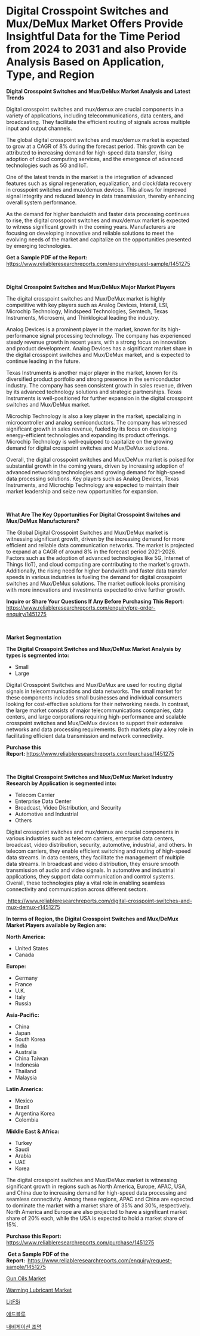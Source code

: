 <p><h1>Digital Crosspoint Switches and Mux/DeMux Market Offers Provide Insightful Data for the Time Period from 2024 to 2031 and also Provide Analysis Based on Application, Type, and Region</h1></p><p><strong>Digital Crosspoint Switches and Mux/DeMux Market Analysis and Latest Trends</strong></p>
<p><p>Digital crosspoint switches and mux/demux are crucial components in a variety of applications, including telecommunications, data centers, and broadcasting. They facilitate the efficient routing of signals across multiple input and output channels.</p><p>The global digital crosspoint switches and mux/demux market is expected to grow at a CAGR of 8% during the forecast period. This growth can be attributed to increasing demand for high-speed data transfer, rising adoption of cloud computing services, and the emergence of advanced technologies such as 5G and IoT.</p><p>One of the latest trends in the market is the integration of advanced features such as signal regeneration, equalization, and clock/data recovery in crosspoint switches and mux/demux devices. This allows for improved signal integrity and reduced latency in data transmission, thereby enhancing overall system performance.</p><p>As the demand for higher bandwidth and faster data processing continues to rise, the digital crosspoint switches and mux/demux market is expected to witness significant growth in the coming years. Manufacturers are focusing on developing innovative and reliable solutions to meet the evolving needs of the market and capitalize on the opportunities presented by emerging technologies.</p></p>
<p><strong>Get a Sample PDF of the Report:&nbsp;</strong> <a href="https://www.reliableresearchreports.com/enquiry/request-sample/1451275">https://www.reliableresearchreports.com/enquiry/request-sample/1451275</a></p>
<p>&nbsp;</p>
<p><strong>Digital Crosspoint Switches and Mux/DeMux Major Market Players</strong></p>
<p><p>The digital crosspoint switches and Mux/DeMux market is highly competitive with key players such as Analog Devices, Intersil, LSI, Microchip Technology, Mindspeed Technologies, Semtech, Texas Instruments, Microsemi, and Thinklogical leading the industry. </p><p>Analog Devices is a prominent player in the market, known for its high-performance signal processing technology. The company has experienced steady revenue growth in recent years, with a strong focus on innovation and product development. Analog Devices has a significant market share in the digital crosspoint switches and Mux/DeMux market, and is expected to continue leading in the future.</p><p>Texas Instruments is another major player in the market, known for its diversified product portfolio and strong presence in the semiconductor industry. The company has seen consistent growth in sales revenue, driven by its advanced technology solutions and strategic partnerships. Texas Instruments is well-positioned for further expansion in the digital crosspoint switches and Mux/DeMux market.</p><p>Microchip Technology is also a key player in the market, specializing in microcontroller and analog semiconductors. The company has witnessed significant growth in sales revenue, fueled by its focus on developing energy-efficient technologies and expanding its product offerings. Microchip Technology is well-equipped to capitalize on the growing demand for digital crosspoint switches and Mux/DeMux solutions.</p><p>Overall, the digital crosspoint switches and Mux/DeMux market is poised for substantial growth in the coming years, driven by increasing adoption of advanced networking technologies and growing demand for high-speed data processing solutions. Key players such as Analog Devices, Texas Instruments, and Microchip Technology are expected to maintain their market leadership and seize new opportunities for expansion.</p></p>
<p>&nbsp;</p>
<p><strong>What Are The Key Opportunities For Digital Crosspoint Switches and Mux/DeMux Manufacturers?</strong></p>
<p><p>The Global Digital Crosspoint Switches and Mux/DeMux market is witnessing significant growth, driven by the increasing demand for more efficient and reliable data communication networks. The market is projected to expand at a CAGR of around 8% in the forecast period 2021-2026. Factors such as the adoption of advanced technologies like 5G, Internet of Things (IoT), and cloud computing are contributing to the market's growth. Additionally, the rising need for higher bandwidth and faster data transfer speeds in various industries is fueling the demand for digital crosspoint switches and Mux/DeMux solutions. The market outlook looks promising with more innovations and investments expected to drive further growth.</p></p>
<p><strong>Inquire or Share Your Questions If Any Before Purchasing This Report:</strong> <a href="https://www.reliableresearchreports.com/enquiry/pre-order-enquiry/1451275">https://www.reliableresearchreports.com/enquiry/pre-order-enquiry/1451275</a></p>
<p>&nbsp;</p>
<p><strong>Market Segmentation</strong></p>
<p><strong>The Digital Crosspoint Switches and Mux/DeMux Market Analysis by types is segmented into:</strong></p>
<p><ul><li>Small</li><li>Large</li></ul></p>
<p><p>Digital Crosspoint Switches and Mux/DeMux are used for routing digital signals in telecommunications and data networks. The small market for these components includes small businesses and individual consumers looking for cost-effective solutions for their networking needs. In contrast, the large market consists of major telecommunications companies, data centers, and large corporations requiring high-performance and scalable crosspoint switches and Mux/DeMux devices to support their extensive networks and data processing requirements. Both markets play a key role in facilitating efficient data transmission and network connectivity.</p></p>
<p><strong>Purchase this Report:&nbsp;</strong><a href="https://www.reliableresearchreports.com/purchase/1451275">https://www.reliableresearchreports.com/purchase/1451275</a></p>
<p>&nbsp;</p>
<p><strong>The Digital Crosspoint Switches and Mux/DeMux Market Industry Research by Application is segmented into:</strong></p>
<p><ul><li>Telecom Carrier</li><li>Enterprise Data Center</li><li>Broadcast, Video Distribution, and Security</li><li>Automotive and Industrial</li><li>Others</li></ul></p>
<p><p>Digital crosspoint switches and mux/demux are crucial components in various industries such as telecom carriers, enterprise data centers, broadcast, video distribution, security, automotive, industrial, and others. In telecom carriers, they enable efficient switching and routing of high-speed data streams. In data centers, they facilitate the management of multiple data streams. In broadcast and video distribution, they ensure smooth transmission of audio and video signals. In automotive and industrial applications, they support data communication and control systems. Overall, these technologies play a vital role in enabling seamless connectivity and communication across different sectors.</p></p>
<p><a href="https://www.reliableresearchreports.com/digital-crosspoint-switches-and-mux-demux-r1451275">&nbsp;https://www.reliableresearchreports.com/digital-crosspoint-switches-and-mux-demux-r1451275</a></p>
<p><strong>In terms of Region, the Digital Crosspoint Switches and Mux/DeMux Market Players available by Region are:</strong></p>
<p>
    <p> <strong> North America: </strong>
        <ul>
            <li>United States</li>
            <li>Canada</li>
        </ul>
        </p> 
    <p> <strong> Europe: </strong>
        <ul>
            <li>Germany</li>
            <li>France</li>
            <li>U.K.</li>
            <li>Italy</li>
            <li>Russia</li>
        </ul>
        </p> 
    <p> <strong> Asia-Pacific: </strong>
        <ul>
            <li>China</li>
            <li>Japan</li>
            <li>South Korea</li>
            <li>India</li>
            <li>Australia</li>
            <li>China Taiwan</li>
            <li>Indonesia</li>
            <li>Thailand</li>
            <li>Malaysia</li>
        </ul>
        </p> 
    <p> <strong> Latin America: </strong>
        <ul>
            <li>Mexico</li>
            <li>Brazil</li>
            <li>Argentina Korea</li>
            <li>Colombia</li>
        </ul>
        </p> 
    <p> <strong> Middle East & Africa: </strong>
        <ul>
            <li>Turkey</li>
            <li>Saudi</li>
            <li>Arabia</li>
            <li>UAE</li>
            <li>Korea</li>
        </ul>
    </p>
    </p>
<p><p>The digital crosspoint switches and Mux/DeMux market is witnessing significant growth in regions such as North America, Europe, APAC, USA, and China due to increasing demand for high-speed data processing and seamless connectivity. Among these regions, APAC and China are expected to dominate the market with a market share of 35% and 30%, respectively. North America and Europe are also projected to have a significant market share of 20% each, while the USA is expected to hold a market share of 15%.</p></p>
<p><strong>Purchase this Report: </strong><a href="https://www.reliableresearchreports.com/purchase/1451275">https://www.reliableresearchreports.com/purchase/1451275</a></p>
<p>&nbsp;<strong>Get a Sample PDF of the Report:&nbsp;&nbsp;</strong><a href="https://www.reliableresearchreports.com/enquiry/request-sample/1451275">https://www.reliableresearchreports.com/enquiry/request-sample/1451275</a></p>
<p><strong></strong></p>
<p><p><a href="https://www.linkedin.com/pulse/gun-oils-market-research-report-provides-critical-insights-oxauf">Gun Oils Market</a></p><p><a href="https://www.linkedin.com/pulse/warming-lubricant-market-dynamics-2024-2031-also-its-trends-3wvif">Warming Lubricant Market</a></p><p><a href="https://medium.com/@lawrencewatkins654/%E3%83%AA%E3%83%81%E3%82%A6%E3%83%A0%E5%A1%A9-market-%E7%A8%AE%E9%A1%9E-%E7%94%A8%E9%80%94-%E5%9C%B0%E7%90%86%E3%81%AB%E3%82%88%E3%82%8B%E5%8C%85%E6%8B%AC%E7%9A%84%E3%81%AA%E8%A9%95%E4%BE%A1-196a58b4fef2">LitFSi</a></p><p><a href="https://medium.com/@allisonkreiger/adblue-%EC%8B%9C%EC%9E%A5-%EA%B2%BD%EC%9F%81-%EB%B6%84%EC%84%9D-%EC%8B%9C%EC%9E%A5-%EB%8F%99%ED%96%A5-%EB%B0%8F-2031%EB%85%84%EA%B9%8C%EC%A7%80%EC%9D%98-%EC%98%88%EC%B8%A1-717eaea88cfc">애드블루</a></p><p><a href="https://medium.com/@leeanford76845djf/%EB%82%B4%EB%B9%84%EA%B2%8C%EC%9D%B4%EC%85%98-%EC%A1%B0%EB%AA%85-%EC%8B%9C%EC%9E%A5%EC%9D%80-%EC%8B%9C%EC%9E%A5-%EC%A0%90%EC%9C%A0%EC%9C%A8-%EA%B7%9C%EB%AA%A8-%EB%B0%8F-2031%EB%85%84%EA%B9%8C%EC%A7%80%EC%9D%98-%EC%98%88%EC%83%81-%EC%98%88%EC%B8%A1%EC%97%90-%EC%B4%88%EC%A0%90%EC%9D%84-%EB%A7%9E%EC%B6%94%EA%B3%A0-%EC%9E%88%EC%8A%B5%EB%8B%88%EB%8B%A4-96dfbc7d0cec">내비게이션 조명</a></p></p>